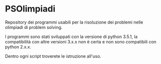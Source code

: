 # PSOlimpiadi
Repository dei programmi usabili per la risoluzione dei problemi nelle olimpiadi di problem solving.

I programmi sono stati sviluppati con la versione di python 3.5.1, la compatibilità con altre versioni 3.x.x non è certa e non sono compatibili con python 2.x.x.

Dentro ogni script troverete le istruzione all'uso.
